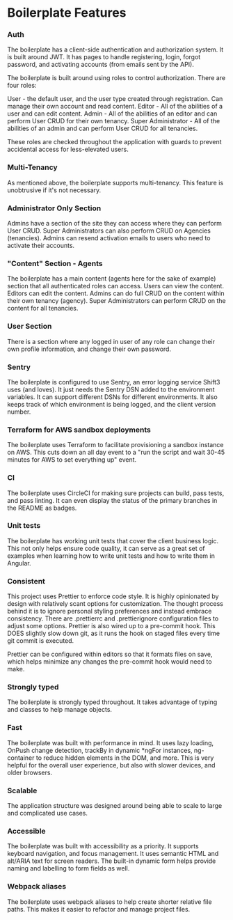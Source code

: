 # Boilerplate Features

### Auth

The boilerplate has a client-side authentication and authorization system. It is built around JWT. It has pages to handle registering, login, forgot password, and activating accounts (from emails sent by the API).

The boilerplate is built around using roles to control authorization. There are four roles:

User - the default user, and the user type created through registration. Can manage their own account and read content.
Editor - All of the abilities of a user and can edit content.
Admin - All of the abilities of an editor and can perform User CRUD for their own tenancy.
Super Administrator - All of the abilities of an admin and can perform User CRUD for all tenancies.

These roles are checked throughout the application with guards to prevent accidental access for less-elevated users.

### Multi-Tenancy

As mentioned above, the boilerplate supports multi-tenancy. This feature is unobtrusive if it's not necessary.

### Administrator Only Section

Admins have a section of the site they can access where they can perform User CRUD. Super Administrators can also perform CRUD on Agencies (tenancies). Admins can resend activation emails to users who need to activate their accounts.

### "Content" Section - Agents

The boilerplate has a main content (agents here for the sake of example) section that all authenticated roles can access. Users can view the content. Editors can edit the content. Admins can do full CRUD on the content within their own tenancy (agency). Super Administrators can perform CRUD on the content for all tenancies.

### User Section

There is a section where any logged in user of any role can change their own profile information, and change their own password.

### Sentry

The boilerplate is configured to use Sentry, an error logging service Shift3 uses (and loves). It just needs the Sentry DSN added to the environment variables. It can support different DSNs for different environments. It also keeps track of which environment is being logged, and the client version number.

### Terraform for AWS sandbox deployments

The boilerplate uses Terraform to facilitate provisioning a sandbox instance on AWS. This cuts down an all day event to a "run the script and wait 30-45 minutes for AWS to set everything up" event.

### CI

The boilerplate uses CircleCI for making sure projects can build, pass tests, and pass linting. It can even display the status of the primary branches in the README as badges.

### Unit tests

The boilerplate has working unit tests that cover the client business logic. This not only helps ensure code quality, it can serve as a great set of examples when learning how to write unit tests and how to write them in Angular.

### Consistent

This project uses Prettier to enforce code style. It is highly opinionated by design with relatively scant options for customization. The thought process behind it is to ignore personal styling preferences and instead embrace consistency. There are .prettierrc and .prettierignore configuration files to adjust some options. Prettier is also wired up to a pre-commit hook. This DOES slightly slow down git, as it runs the hook on staged files every time git commit is executed.

Prettier can be configured within editors so that it formats files on save, which helps minimize any changes the pre-commit hook would need to make.

### Strongly typed

The boilerplate is strongly typed throughout. It takes advantage of typing and classes to help manage objects.

### Fast

The boilerplate was built with performance in mind. It uses lazy loading, OnPush change detection, trackBy in dynamic *ngFor instances, ng-container to reduce hidden elements in the DOM, and more. This is very helpful for the overall user experience, but also with slower devices, and older browsers.

### Scalable

The application structure was designed around being able to scale to large and complicated use cases.

### Accessible

The boilerplate was built with accessibility as a priority. It supports keyboard navigation, and focus management. It uses semantic HTML and alt/ARIA text for screen readers. The built-in dynamic form helps provide naming and labelling to form fields as well.

### Webpack aliases

The boilerplate uses webpack aliases to help create shorter relative file paths. This makes it easier to refactor and manage project files.
